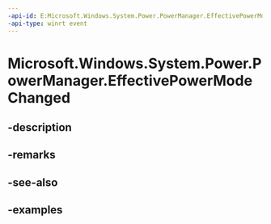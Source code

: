 ```yaml
---
-api-id: E:Microsoft.Windows.System.Power.PowerManager.EffectivePowerModeChanged
-api-type: winrt event
---
```


# Microsoft.Windows.System.Power.PowerManager.EffectivePowerModeChanged

<!--
public static event System.EventHandler<object> EffectivePowerModeChanged;
-->


## -description

## -remarks

## -see-also

## -examples


